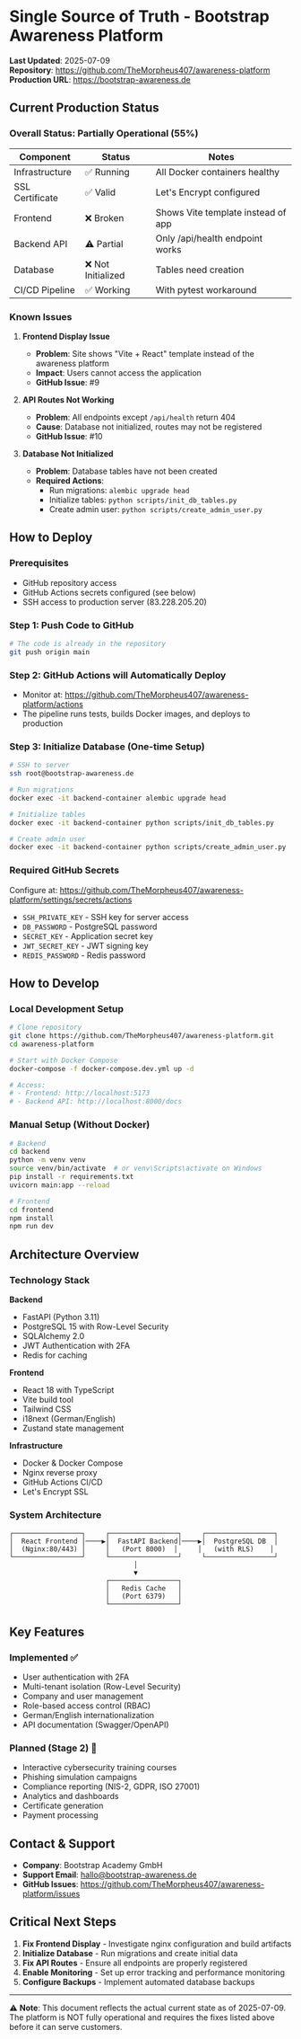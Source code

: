 # Single Source of Truth - Bootstrap Awareness Platform

**Last Updated**: 2025-07-09  
**Repository**: https://github.com/TheMorpheus407/awareness-platform  
**Production URL**: https://bootstrap-awareness.de

## Current Production Status

### Overall Status: **Partially Operational (55%)**

| Component | Status | Notes |
|-----------|--------|-------|
| Infrastructure | ✅ Running | All Docker containers healthy |
| SSL Certificate | ✅ Valid | Let's Encrypt configured |
| Frontend | ❌ Broken | Shows Vite template instead of app |
| Backend API | ⚠️ Partial | Only /api/health endpoint works |
| Database | ❌ Not Initialized | Tables need creation |
| CI/CD Pipeline | ✅ Working | With pytest workaround |

### Known Issues

1. **Frontend Display Issue**
   - **Problem**: Site shows "Vite + React" template instead of the awareness platform
   - **Impact**: Users cannot access the application
   - **GitHub Issue**: #9

2. **API Routes Not Working**
   - **Problem**: All endpoints except `/api/health` return 404
   - **Cause**: Database not initialized, routes may not be registered
   - **GitHub Issue**: #10

3. **Database Not Initialized**
   - **Problem**: Database tables have not been created
   - **Required Actions**:
     - Run migrations: `alembic upgrade head`
     - Initialize tables: `python scripts/init_db_tables.py`
     - Create admin user: `python scripts/create_admin_user.py`

## How to Deploy

### Prerequisites
- GitHub repository access
- GitHub Actions secrets configured (see below)
- SSH access to production server (83.228.205.20)

### Step 1: Push Code to GitHub
```bash
# The code is already in the repository
git push origin main
```

### Step 2: GitHub Actions will Automatically Deploy
- Monitor at: https://github.com/TheMorpheus407/awareness-platform/actions
- The pipeline runs tests, builds Docker images, and deploys to production

### Step 3: Initialize Database (One-time Setup)
```bash
# SSH to server
ssh root@bootstrap-awareness.de

# Run migrations
docker exec -it backend-container alembic upgrade head

# Initialize tables
docker exec -it backend-container python scripts/init_db_tables.py

# Create admin user
docker exec -it backend-container python scripts/create_admin_user.py
```

### Required GitHub Secrets
Configure at: https://github.com/TheMorpheus407/awareness-platform/settings/secrets/actions

- `SSH_PRIVATE_KEY` - SSH key for server access
- `DB_PASSWORD` - PostgreSQL password
- `SECRET_KEY` - Application secret key
- `JWT_SECRET_KEY` - JWT signing key
- `REDIS_PASSWORD` - Redis password

## How to Develop

### Local Development Setup
```bash
# Clone repository
git clone https://github.com/TheMorpheus407/awareness-platform.git
cd awareness-platform

# Start with Docker Compose
docker-compose -f docker-compose.dev.yml up -d

# Access:
# - Frontend: http://localhost:5173
# - Backend API: http://localhost:8000/docs
```

### Manual Setup (Without Docker)
```bash
# Backend
cd backend
python -m venv venv
source venv/bin/activate  # or venv\Scripts\activate on Windows
pip install -r requirements.txt
uvicorn main:app --reload

# Frontend
cd frontend
npm install
npm run dev
```

## Architecture Overview

### Technology Stack

**Backend**
- FastAPI (Python 3.11)
- PostgreSQL 15 with Row-Level Security
- SQLAlchemy 2.0
- JWT Authentication with 2FA
- Redis for caching

**Frontend**
- React 18 with TypeScript
- Vite build tool
- Tailwind CSS
- i18next (German/English)
- Zustand state management

**Infrastructure**
- Docker & Docker Compose
- Nginx reverse proxy
- GitHub Actions CI/CD
- Let's Encrypt SSL

### System Architecture
```
┌─────────────────┐     ┌─────────────────┐     ┌─────────────────┐
│  React Frontend │────▶│  FastAPI Backend│────▶│  PostgreSQL DB  │
│  (Nginx:80/443) │     │   (Port 8000)  │     │   (with RLS)    │
└─────────────────┘     └─────────────────┘     └─────────────────┘
                               │
                               ▼
                        ┌─────────────────┐
                        │   Redis Cache   │
                        │   (Port 6379)   │
                        └─────────────────┘
```

## Key Features

### Implemented ✅
- User authentication with 2FA
- Multi-tenant isolation (Row-Level Security)
- Company and user management
- Role-based access control (RBAC)
- German/English internationalization
- API documentation (Swagger/OpenAPI)

### Planned (Stage 2) 🚧
- Interactive cybersecurity training courses
- Phishing simulation campaigns
- Compliance reporting (NIS-2, GDPR, ISO 27001)
- Analytics and dashboards
- Certificate generation
- Payment processing

## Contact & Support

- **Company**: Bootstrap Academy GmbH
- **Support Email**: hallo@bootstrap-awareness.de
- **GitHub Issues**: https://github.com/TheMorpheus407/awareness-platform/issues

## Critical Next Steps

1. **Fix Frontend Display** - Investigate nginx configuration and build artifacts
2. **Initialize Database** - Run migrations and create initial data
3. **Fix API Routes** - Ensure all endpoints are properly registered
4. **Enable Monitoring** - Set up error tracking and performance monitoring
5. **Configure Backups** - Implement automated database backups

---

⚠️ **Note**: This document reflects the actual current state as of 2025-07-09. The platform is NOT fully operational and requires the fixes listed above before it can serve customers.